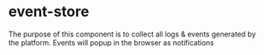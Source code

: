 # event-store
The purpose of this component is to collect all logs &amp; events generated by the platform. Events will popup in the browser as notifications
